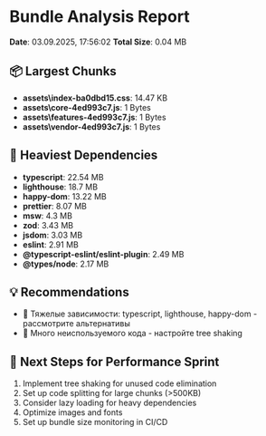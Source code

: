 # Bundle Analysis Report

**Date**: 03.09.2025, 17:56:02
**Total Size**: 0.04 MB

## 📦 Largest Chunks
- **assets\index-ba0dbd15.css**: 14.47 KB
- **assets\core-4ed993c7.js**: 1 Bytes
- **assets\features-4ed993c7.js**: 1 Bytes
- **assets\vendor-4ed993c7.js**: 1 Bytes

## 🔗 Heaviest Dependencies  
- **typescript**: 22.54 MB
- **lighthouse**: 18.7 MB
- **happy-dom**: 13.22 MB
- **prettier**: 8.07 MB
- **msw**: 4.3 MB
- **zod**: 3.43 MB
- **jsdom**: 3.03 MB
- **eslint**: 2.91 MB
- **@typescript-eslint/eslint-plugin**: 2.49 MB
- **@types/node**: 2.17 MB

## 💡 Recommendations
- 🔗 Тяжелые зависимости: typescript, lighthouse, happy-dom - рассмотрите альтернативы
- 🌳 Много неиспользуемого кода - настройте tree shaking

## 🎯 Next Steps for Performance Sprint
1. Implement tree shaking for unused code elimination
2. Set up code splitting for large chunks (>500KB)
3. Consider lazy loading for heavy dependencies
4. Optimize images and fonts
5. Set up bundle size monitoring in CI/CD
